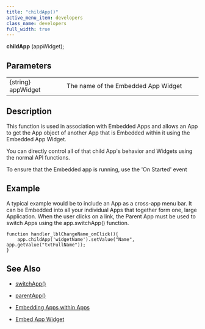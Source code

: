```yaml
---
title: "childApp()"
active_menu_item: developers
class_name: developers
full_width: true
---
```



**childApp** (appWidget);

## Parameters

<table>
<tr>
<td width="170">
{string} appWidget

</td>
<td width="1">
</td>
<td width="710">
The name of the Embedded App Widget

</td>
</tr>
</table>

## Description

This function is used in association with Embedded Apps and allows an App to get the App object of another App that is Embedded within it using the Embedded App Widget.

You can directly control all of that child App's behavior and Widgets using the normal API functions.

To ensure that the Embedded app is running, use the 'On Started' event

## Example

A typical example would be to include an App as a cross-app menu bar. It can be Embedded into all your individual Apps that together form one, large Application. When the user clicks on a link, the Parent App must be used to switch Apps using the app.switchApp() function.

    function handler_lblChangeName_onClick(){
        app.childApp('widgetName').setValue("Name", app.getValue("txtFullName"));   
    }  
   

## See Also

 - [switchApp()](switchapp)

 - [parentApp()](parentapp)

 - [Embedding Apps within Apps](../../../product-guide/advanced-features/embedding-apps-within-apps/)

 - [Embed App Widget](../../../widget-properties-events/advanced/embed-app)

